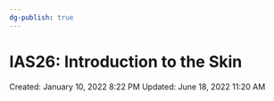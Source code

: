 ```yaml
---
dg-publish: true
---
```


# IAS26: Introduction to the Skin

Created: January 10, 2022 8:22 PM
Updated: June 18, 2022 11:20 AM
